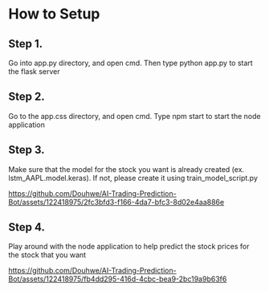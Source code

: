 # How to Setup

## Step 1.

Go into app.py directory, and open cmd. Then type python app.py to start the flask server


## Step 2. 

Go to the app.css directory, and open cmd. Type npm start to start the node application

## Step 3.

Make sure that the model for the stock you want is already created (ex. lstm_AAPL.model.keras). If not, please create it using train_model_script.py

https://github.com/Douhwe/AI-Trading-Prediction-Bot/assets/122418975/2fc3bfd3-f166-4da7-bfc3-8d02e4aa886e

## Step 4.

Play around with the node application to help predict the stock prices for the stock that you want

https://github.com/Douhwe/AI-Trading-Prediction-Bot/assets/122418975/fb4dd295-416d-4cbc-bea9-2bc19a9b63f6







